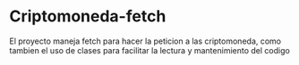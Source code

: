 # Criptomoneda-fetch
El proyecto maneja fetch para hacer la peticion a las criptomoneda, como tambien el uso de clases para facilitar la lectura y mantenimiento del codigo
